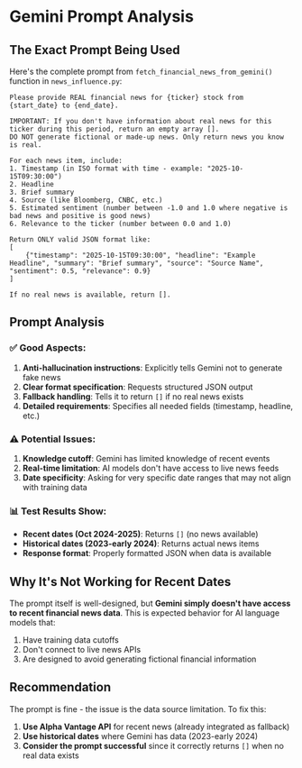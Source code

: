 # Gemini Prompt Analysis

## The Exact Prompt Being Used

Here's the complete prompt from `fetch_financial_news_from_gemini()` function in `news_influence.py`:

```
Please provide REAL financial news for {ticker} stock from {start_date} to {end_date}.

IMPORTANT: If you don't have information about real news for this ticker during this period, return an empty array [].
DO NOT generate fictional or made-up news. Only return news you know is real.

For each news item, include:
1. Timestamp (in ISO format with time - example: "2025-10-15T09:30:00")
2. Headline
3. Brief summary
4. Source (like Bloomberg, CNBC, etc.)
5. Estimated sentiment (number between -1.0 and 1.0 where negative is bad news and positive is good news)
6. Relevance to the ticker (number between 0.0 and 1.0)

Return ONLY valid JSON format like:
[
    {"timestamp": "2025-10-15T09:30:00", "headline": "Example Headline", "summary": "Brief summary", "source": "Source Name", "sentiment": 0.5, "relevance": 0.9}
]

If no real news is available, return [].
```

## Prompt Analysis

### ✅ Good Aspects:
1. **Anti-hallucination instructions**: Explicitly tells Gemini not to generate fake news
2. **Clear format specification**: Requests structured JSON output
3. **Fallback handling**: Tells it to return `[]` if no real news exists
4. **Detailed requirements**: Specifies all needed fields (timestamp, headline, etc.)

### ⚠️ Potential Issues:
1. **Knowledge cutoff**: Gemini has limited knowledge of recent events
2. **Real-time limitation**: AI models don't have access to live news feeds
3. **Date specificity**: Asking for very specific date ranges that may not align with training data

### 📊 Test Results Show:
- **Recent dates (Oct 2024-2025)**: Returns `[]` (no news available)
- **Historical dates (2023-early 2024)**: Returns actual news items
- **Response format**: Properly formatted JSON when data is available

## Why It's Not Working for Recent Dates

The prompt itself is well-designed, but **Gemini simply doesn't have access to recent financial news data**. This is expected behavior for AI language models that:

1. Have training data cutoffs
2. Don't connect to live news APIs
3. Are designed to avoid generating fictional financial information

## Recommendation

The prompt is fine - the issue is the data source limitation. To fix this:

1. **Use Alpha Vantage API** for recent news (already integrated as fallback)
2. **Use historical dates** where Gemini has data (2023-early 2024)
3. **Consider the prompt successful** since it correctly returns `[]` when no real data exists

